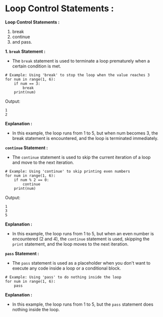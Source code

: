 # Loop Control Statements :

**Loop Control Statements :**
1. break
2. continue
3. and pass.

**1. `break` Statement :**
- The `break` statement is used to terminate a loop prematurely when a certain condition is met.

```
# Example: Using 'break' to stop the loop when the value reaches 3
for num in range(1, 6):
    if num == 3:
        break
    print(num)
```

Output:
```
1
2
```

**Explanation :**
- In this example, the loop runs from 1 to 5, but when num becomes 3, the break statement is encountered, and the loop is terminated immediately.

**`continue` Statement :**
- The `continue` statement is used to skip the current iteration of a loop and move to the next iteration.

```
# Example: Using 'continue' to skip printing even numbers
for num in range(1, 6):
    if num % 2 == 0:
        continue
    print(num)
```

Output:
```
1
3
5
```

**Explanation :**
- In this example, the loop runs from 1 to 5, but when an even number is encountered (2 and 4), the `continue` statement is used, skipping the `print` statement, and the loop moves to the next iteration.

**`pass` Statement :**
- The `pass` statement is used as a placeholder when you don't want to execute any code inside a loop or a conditional block.

```
# Example: Using 'pass' to do nothing inside the loop
for num in range(1, 6):
    pass
```

**Explanation :**
- In this example, the loop runs from 1 to 5, but the `pass` statement does nothing inside the loop.